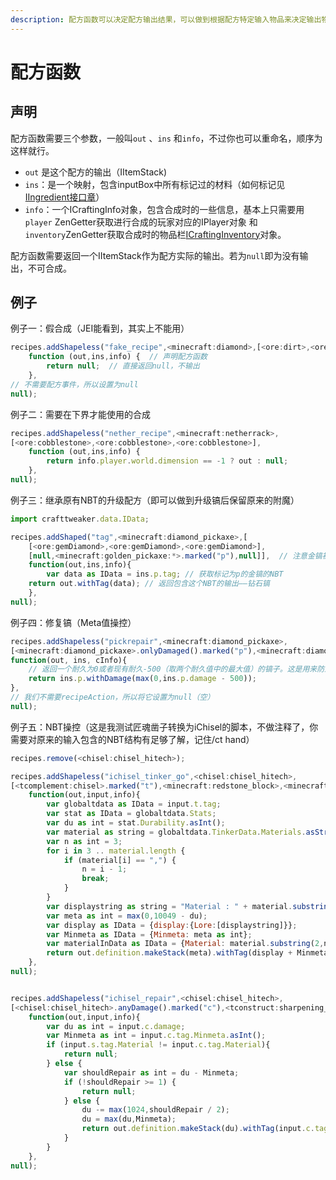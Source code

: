 ```yaml
---
description: 配方函数可以决定配方输出结果，可以做到根据配方特定输入物品来决定输出物品将是怎样，还可以为配方是否能使用添加条件！
---
```


# 配方函数

## 声明

配方函数需要三个参数，一般叫`out` 、`ins` 和`info`，不过你也可以重命名，顺序为这样就行。

* `out` 是这个配方的输出（IItemStack\)
* `ins`：是一个映射，包含inputBox中所有标记过的材料（如何标记见[IIngredient接口章](https://youyi580.gitbook.io/zentutorial/advanced/iingredient)）
* `info`：一个ICraftingInfo对象，包含合成时的一些信息，基本上只需要用`player` ZenGetter获取进行合成的玩家对应的IPlayer对象 和`inventory`ZenGetter获取合成时的物品栏[ICraftingInventory](https://crafttweaker.readthedocs.io/zh_CN/latest/Vanilla/Recipes/Crafting/ICraftingInventory/)对象。

配方函数需要返回一个IItemStack作为配方实际的输出。若为`null`即为没有输出，不可合成。

## 例子

例子一：假合成（JEI能看到，其实上不能用）

```javascript
recipes.addShapeless("fake_recipe",<minecraft:diamond>,[<ore:dirt>,<ore:dirt>,<ore:dirt>],
    function (out,ins,info) {  // 声明配方函数
        return null;  // 直接返回null，不输出
    },
// 不需要配方事件，所以设置为null
null);
```

例子二：需要在下界才能使用的合成

```javascript
recipes.addShapeless("nether_recipe",<minecraft:netherrack>,
[<ore:cobblestone>,<ore:cobblestone>,<ore:cobblestone>],
    function (out,ins,info) { 
        return info.player.world.dimension == -1 ? out : null; 
    },
null);
```

例子三：继承原有NBT的升级配方（即可以做到升级镐后保留原来的附魔）

```javascript
import crafttweaker.data.IData;

recipes.addShaped("tag",<minecraft:diamond_pickaxe>,[
    [<ore:gemDiamond>,<ore:gemDiamond>,<ore:gemDiamond>],
    [null,<minecraft:golden_pickaxe:*>.marked("p"),null]],  // 注意金镐被标记了
    function(out,ins,info){
        var data as IData = ins.p.tag; // 获取标记为p的金镐的NBT
    return out.withTag(data); // 返回包含这个NBT的输出——钻石镐
    },
null);
```

例子四：修复镐（Meta值操控）

```javascript
recipes.addShapeless("pickrepair",<minecraft:diamond_pickaxe>,
[<minecraft:diamond_pickaxe>.onlyDamaged().marked("p"),<minecraft:diamond>],
function(out, ins, cInfo){
    // 返回一个耐久为0或者现有耐久-500（取两个耐久值中的最大值）的镐子。这是用来防止负的耐久值。
    return ins.p.withDamage(max(0,ins.p.damage - 500));
},
// 我们不需要recipeAction，所以将它设置为null（空）
null);
```

例子五：NBT操控（这是我测试匠魂凿子转换为iChisel的脚本，不做注释了，你需要对原来的输入包含的NBT结构有足够了解，记住/ct hand）

```javascript
recipes.remove(<chisel:chisel_hitech>);

recipes.addShapeless("ichisel_tinker_go",<chisel:chisel_hitech>,
[<tcomplement:chisel>.marked("t"),<minecraft:redstone_block>,<minecraft:emerald>],
    function(out,input,info){
        var globaltdata as IData = input.t.tag;
        var stat as IData = globaltdata.Stats;
        var du as int = stat.Durability.asInt();
        var material as string = globaltdata.TinkerData.Materials.asString();
        var n as int = 3;
        for i in 3 .. material.length {
            if (material[i] == ",") {
                n = i - 1;
                break;
            }
        }
        var displaystring as string = "Material : " + material.substring(2,n);
        var meta as int = max(0,10049 - du);
        var display as IData = {display:{Lore:[displaystring]}};
        var Minmeta as IData = {Minmeta: meta as int};
        var materialInData as IData = {Material: material.substring(2,n)};
        return out.definition.makeStack(meta).withTag(display + Minmeta + materialInData);
    },
null);


recipes.addShapeless("ichisel_repair",<chisel:chisel_hitech>,
[<chisel:chisel_hitech>.anyDamage().marked("c"),<tconstruct:sharpening_kit>.marked("s")],
    function(out,input,info){
        var du as int = input.c.damage;
        var Minmeta as int = input.c.tag.Minmeta.asInt();
        if (input.s.tag.Material != input.c.tag.Material){
            return null;
        } else {
            var shouldRepair as int = du - Minmeta;
            if (!shouldRepair >= 1) {
                return null;
            } else {
                du -= max(1024,shouldRepair / 2);
                du = max(du,Minmeta);
                return out.definition.makeStack(du).withTag(input.c.tag);
            }
        }
    },
null);
```

